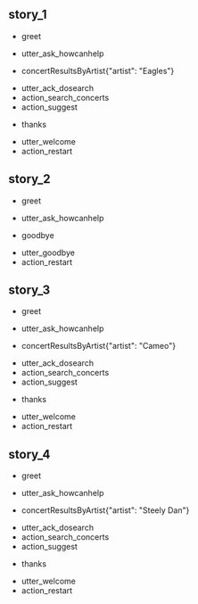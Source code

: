 ## story_1
* greet
 - utter_ask_howcanhelp
* concertResultsByArtist{"artist": "Eagles"}
 - utter_ack_dosearch
 - action_search_concerts
 - action_suggest
* thanks
 - utter_welcome
 - action_restart

## story_2
* greet
 - utter_ask_howcanhelp
* goodbye
 - utter_goodbye
 - action_restart

## story_3
* greet
 - utter_ask_howcanhelp
* concertResultsByArtist{"artist": "Cameo"}
 - utter_ack_dosearch
 - action_search_concerts
 - action_suggest
 * thanks
 - utter_welcome
 - action_restart

## story_4
* greet
 - utter_ask_howcanhelp
* concertResultsByArtist{"artist": "Steely Dan"}
 - utter_ack_dosearch
 - action_search_concerts
 - action_suggest
 * thanks
 - utter_welcome
 - action_restart


